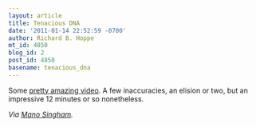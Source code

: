 ```yaml
---
layout: article
title: Tenacious DNA
date: '2011-01-14 22:52:59 -0700'
author: Richard B. Hoppe
mt_id: 4850
blog_id: 2
post_id: 4850
basename: tenacious_dna
---
```

Some [pretty amazing video](http://www.youtube.com/watch?v=FdzBSo_ZJiw&amp;fe).  A few inaccuracies, an elision or two, but an impressive 12 minutes or so nonetheless.

_Via [Mano Singham](http://blog.case.edu/singham/2011/01/14/the_story_of_life)._

